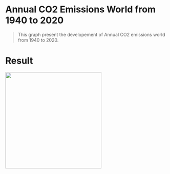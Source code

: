 # Annual CO2 Emissions World from 1940 to 2020
> This graph present the developement of Annual CO2 emissions world from 1940 to 2020.




# Result
<img src="https://user-images.githubusercontent.com/59838139/198589205-c4e781a0-d713-48eb-a124-c27c71756d80.png" width="300" heigh="300"> 
